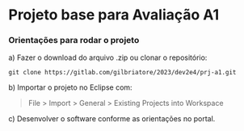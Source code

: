 # Projeto base para Avaliação A1

### Orientações para rodar o projeto

a) Fazer o download do arquivo .zip ou clonar o repositório:

```
git clone https://gitlab.com/gilbriatore/2023/dev2e4/prj-a1.git
```

b) Importar o projeto no Eclipse com:

> File > Import > General > Existing Projects into Workspace

c) Desenvolver o software conforme as orientações no portal.